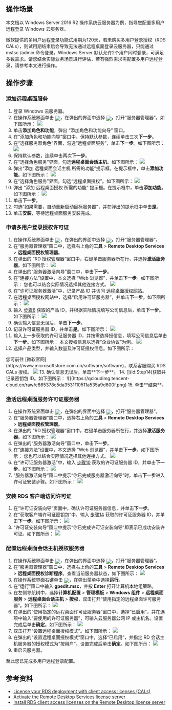 ## 操作场景
本文档以 Windows Server 2016 R2 操作系统云服务器为例，指导您配置多用户远程登录 Windows 云服务器。

<dx-alert infotype="notice" title="">
微软提供的多用户远程登录功能试用期为120天，若未购买多用户登录授权（RDS CALs），则试用期结束后会导致无法通过远程桌面登录云服务器，只能通过 mstsc /admin 命令登录。Windows Server 默认允许2个用户同时登录，可满足多数需求。请您结合实际业务场景进行评估，若有强烈需求需配置多用户远程登录，请参考本文进行操作。
</dx-alert>


## 操作步骤

### 添加远程桌面服务
1. 登录 Windows 云服务器。
2. 在操作系统界面单击 <img src="https://qcloudimg.tencent-cloud.cn/raw/10c0728e4d194732be4eb6c1a95e0a8c.png" style="margin: -5px 0px;"/>，在弹出的界面中选择 <img src="https://qcloudimg.tencent-cloud.cn/raw/8a27d0993c99b2564c33df6bbabec4f7.png" style="margin: -5px 0px;"/>，打开“服务器管理器”。如下图所示：
![](https://qcloudimg.tencent-cloud.cn/raw/9a255a361cd5b2c3a98049e2864ea805.png)
3. 单击**添加角色和功能**，弹出 “添加角色和功能向导” 窗口。
4. 在“添加角色和功能向导”窗口中，保持默认参数，连续单击三次**下一步**。
5. 在“选择服务器角色”界面，勾选“远程桌面服务”，单击**下一步**。如下图所示：
![](https://qcloudimg.tencent-cloud.cn/raw/7e33739e578ed25f780373238ef17240.png)
6. 保持默认参数，连续单击两次**下一步**。
7. 在“选择角色服务”界面，勾选**远程桌面会话主机**。如下图所示：
![](https://qcloudimg.tencent-cloud.cn/raw/e6ef6d4532a40d8684aecacd2c265f13.png)
8. 弹出“添加 远程桌面会话主机 所需的功能”提示框。在提示框中，单击**添加功能**。如下图所示：
![](https://qcloudimg.tencent-cloud.cn/raw/8f256c081e2a14770acd085297f30e79.png)
9. 在“选择角色服务”界面，勾选“远程桌面授权”。如下图所示：
![](https://qcloudimg.tencent-cloud.cn/raw/1ac8a2bf03f735cdfca28eb437bba559.png)
10. 弹出 “添加 远程桌面授权 所需的功能” 提示框。在提示框中，单击**添加功能**。如下图所示：
![](https://qcloudimg.tencent-cloud.cn/raw/ebabf7606f80930cf3800ca9bdf070b8.png)
11. 单击**下一步**。
12. 勾选“如果需要，自动重新启动目标服务器”，并在弹出的提示框中单击**是**。
13. 单击**安装**，等待远程桌面服务安装完成。


### 申请多用户登录授权许可证
1. 在操作系统界面单击 <img src="https://qcloudimg.tencent-cloud.cn/raw/10c0728e4d194732be4eb6c1a95e0a8c.png" style="margin: -5px 0px;"/>，在弹出的界面中选择 <img src="https://qcloudimg.tencent-cloud.cn/raw/8a27d0993c99b2564c33df6bbabec4f7.png" style="margin: -5px 0px;"/>，打开“服务器管理器”。
2. 在“服务器管理器”窗口中，选择右上角的**工具** > **Remote Desktop Services** > **远程桌面授权管理器**。
3. 在弹出的 “RD 授权管理器”窗口中，右键单击服务器所在行，并选择**激活服务器**。如下图所示：
![](https://qcloudimg.tencent-cloud.cn/raw/862ee285c4eca41f300ef4d516eae8ba.png)
4. 在弹出的“服务器激活向导”窗口中，单击**下一步**。
5. 在“连接方法”设置中，本文选择 “Web 浏览器”，并单击**下一步**。如下图所示：
您也可以结合实际情况选择其他连接方式。
![](https://qcloudimg.tencent-cloud.cn/raw/0884f8fab22d476a2d07e1e60b65f515.png)
6. [](id:Step6)在“许可证服务器激活”中，记录产品 ID 并访问 [远程桌面授权网站](https://activate.microsoft.com/)。
7. 在远程桌面授权网站中，选择“启用许可证服务器”，并单击**下一步**。如下图所示：
![](https://qcloudimg.tencent-cloud.cn/raw/93faa607f0fdd76eaadba989876a3dc4.png)
8. 输入 [步骤6](#Step6) 获取的产品 ID，并根据实际情况填写公司信息后，单击**下一步**。如下图所示：
![](https://qcloudimg.tencent-cloud.cn/raw/392afdddbb0bf75578ac5fc19b9924aa.png)
9. 确认输入信息无误后，单击**下一步**。
10. [](id:Step10)记录许可证服务器 ID，并单击**是**。如下图所示：
![](https://qcloudimg.tencent-cloud.cn/raw/e337d627dbcee66960d4088a0836eda4.png)
11. 输入上一步获取的许可证服务器 ID，并按需选择授信息，填写公司信息后单击**下一步**。如下图所示：
本文授权信息以选择“企业协议”为例。
![](https://qcloudimg.tencent-cloud.cn/raw/162cbea63445b30a8e53776ae8d06ce0.png)
12. 选择产品类型，并输入数量及许可证授权信息。如下图所示：
<dx-alert infotype="explain" title="">
您可前往 [微软官网](https://www.microsoftstore.com.cn/software/software)，联系客服购买 RDS CALs 授权。
</dx-alert>
<img src="https://qcloudimg.tencent-cloud.cn/raw/74f7b9020d7953c4bc367ebb87bef1b1.png"/>
13. 确认信息无误后，单击**下一步**。
14. [](id:Step14)获取并记录密钥包 ID。如下图所示：
![](https://qcloudimg.tencent-cloud.cn/raw/c865378c5da3531f10511a535a9d600f.png)
15. 单击**结束**。


### 激活远程桌面服务许可证服务器
1. 在操作系统界面单击 <img src="https://qcloudimg.tencent-cloud.cn/raw/10c0728e4d194732be4eb6c1a95e0a8c.png" style="margin: -5px 0px;"/>，在弹出的界面中选择 <img src="https://qcloudimg.tencent-cloud.cn/raw/8a27d0993c99b2564c33df6bbabec4f7.png" style="margin: -5px 0px;"/>，打开“服务器管理器”。
2. 在“服务器管理器”窗口中，选择右上角的**工具** > **Remote Desktop Services** > **远程桌面授权管理器**。
3. 在弹出的 “RD 授权管理器”窗口中，右键单击服务器所在行，并选择**激活服务器**。如下图所示：
![](https://qcloudimg.tencent-cloud.cn/raw/862ee285c4eca41f300ef4d516eae8ba.png)
4. 在弹出的“服务器激活向导”窗口中，单击**下一步**。
5. 在“连接方法”设置中，本文选择 “Web 浏览器”，并单击**下一步**。如下图所示：
您也可以结合实际情况选择其他连接方式。
![](https://qcloudimg.tencent-cloud.cn/raw/0884f8fab22d476a2d07e1e60b65f515.png)
6. 在“许可证服务器激活”中，输入 [步骤10](#Step10) 获取的许可证服务器 ID，并单击**下一步**。如下图所示：
![](https://qcloudimg.tencent-cloud.cn/raw/895e7b811fc170b870416f9aef7693ee.png)
12. “服务器激活向导”窗口中提示“你已完成服务器激活向导”时，单击**下一步**进入许可证安装步骤。如下图所示：
![](https://qcloudimg.tencent-cloud.cn/raw/f50d694cf5f2000585b7851545649caf.png)


### 安装 RDS 客户端访问许可证
1. 在“许可证安装向导”页面中，确认许可证服务器信息，并单击**下一步**。
2. 在“获取客户端许可证密钥包”中，输入 [步骤14](#Step14) 获取的许可证服务器 ID，并单击**下一步**。如下图所示：
![](https://qcloudimg.tencent-cloud.cn/raw/d92e9fd24c481ac6ee3c0189fd1ebe20.png)
3. “许可证安装向导”窗口中提示“你已完成许可证安装向导”即表示已成功安装许可证。如下图所示：
![](https://qcloudimg.tencent-cloud.cn/raw/e5d6e9522af714a4fa30ba182c45c40e.png)


### 配置远程桌面会话主机授权服务器
1. 在操作系统界面单击 <img src="https://qcloudimg.tencent-cloud.cn/raw/10c0728e4d194732be4eb6c1a95e0a8c.png" style="margin: -5px 0px;"/>，在弹出的界面中选择 <img src="https://qcloudimg.tencent-cloud.cn/raw/8a27d0993c99b2564c33df6bbabec4f7.png" style="margin: -5px 0px;"/>，打开“服务器管理器”。
2. 在“服务器管理器”窗口中，选择右上角的**工具** > **Remote Desktop Services** > **远程桌面授权诊断程序**。查看当前服务器状态，如下图所示：
![](https://qcloudimg.tencent-cloud.cn/raw/49243ae49a97444dbabd8aac844cd38b.png)
3. 在操作系统界面右键单击 <img src="https://qcloudimg.tencent-cloud.cn/raw/10c0728e4d194732be4eb6c1a95e0a8c.png" style="margin: -5px 0px;"/>，在弹出菜单中选择**运行**。
4. 在“运行”窗口中输入 **gpedit.msc**，并按 **Enter** 打开计算机本地组策略。
5. 在左侧导航树中，选择**计算机配置** > **管理模板** > **Windows 组件** > **远程桌面服务** > **远程桌面会话主机** > **授权**，双击打开“使用指定的远程桌面许可服务器”。如下图所示：
![](https://qcloudimg.tencent-cloud.cn/raw/0b37338dd8da1f693c89ba982ebeb98d.png)
6. 在弹出的“使用指定的远程桌面许可证服务器”窗口中，选择“已启用”，并在选项中输入“要使用的许可证服务器”，可输入云服务器公网 IP 或主机名。设置完成后单击**确定**。如下图所示：
![](https://qcloudimg.tencent-cloud.cn/raw/0dcb0c7f68accd2d259e1113ba129eab.png)
7. 双击打开“设置远程桌面授权模式”。如下图所示：
![](https://qcloudimg.tencent-cloud.cn/raw/0c8d32558b22378a71f0f697d1749add.png)
8. 在弹出的“设置远程桌面授权模式”窗口中，选择“已启用”，并指定 RD 会话主机服务器的授权模式为“按用户”。设置完成后单击**确定**。如下图所示：
![](https://qcloudimg.tencent-cloud.cn/raw/c2927ba41ff29d9d08eaec3deb9fddc5.png)
9. 重启云服务器。

至此您已完成多用户远程登录配置。

## 参考资料
- [License your RDS deployment with client access licenses (CALs)](https://docs.microsoft.com/en-us/windows-server/remote/remote-desktop-services/rds-client-access-license)
- [Activate the Remote Desktop Services license server](https://docs.microsoft.com/en-us/windows-server/remote/remote-desktop-services/rds-activate-license-server)
- [Install RDS client access licenses on the Remote Desktop license server](https://docs.microsoft.com/en-us/windows-server/remote/remote-desktop-services/rds-install-cals)


